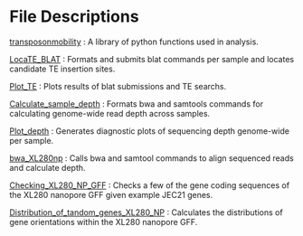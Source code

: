 # File Descriptions

[transposonmobility](https://github.com/magwenelab/Transposon-mobility/blob/main/SCRIPTS/transposonmobility.py) : A library of python functions used in analysis.

[LocaTE_BLAT](https://github.com/magwenelab/Transposon-mobility/blob/main/SCRIPTS/LocaTE_BLAT.ipynb) : Formats and submits blat commands per sample and locates candidate TE insertion sites.

[Plot_TE](https://github.com/magwenelab/Transposon-mobility/blob/main/SCRIPTS/Plot_TE.ipynb) : Plots results of blat submissions and TE searchs. 

[Calculate_sample_depth](https://github.com/magwenelab/Transposon-mobility/blob/main/SCRIPTS/Calculate_sample_depth.ipynb) : Formats bwa and samtools commands for calculating genome-wide read depth across samples.

[Plot_depth](https://github.com/magwenelab/Transposon-mobility/blob/main/SCRIPTS/Plot_depth.ipynb) : Generates diagnostic plots of sequencing depth genome-wide per sample.

[bwa_XL280np](https://github.com/magwenelab/Transposon-mobility/blob/main/SCRIPTS/bwa_XL280np.sh) : Calls bwa and samtool commands to align sequenced reads and calculate depth.

[Checking_XL280_NP_GFF](https://github.com/magwenelab/Transposon-mobility/blob/main/SCRIPTS/Checking_XL280_NP_GFF.ipynb) : Checks a few of the gene coding sequences of the XL280 nanopore GFF given example JEC21 genes.  

[Distribution_of_tandom_genes_XL280_NP](https://github.com/magwenelab/Transposon-mobility/blob/main/SCRIPTS/Distribution_of_tandom_genes_XL280_NP.ipynb) : Calculates the distributions of gene orientations within the XL280 nanopore GFF.